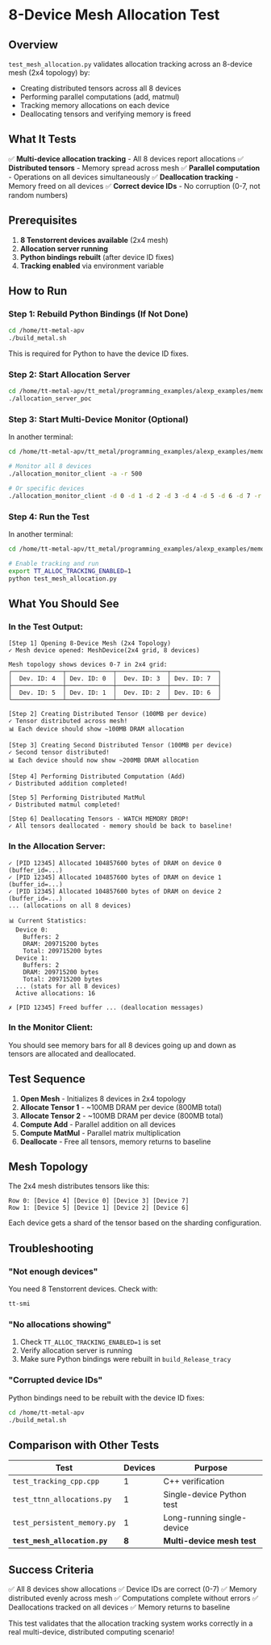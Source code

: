 # 8-Device Mesh Allocation Test

## Overview

`test_mesh_allocation.py` validates allocation tracking across an 8-device mesh (2x4 topology) by:
- Creating distributed tensors across all 8 devices
- Performing parallel computations (add, matmul)
- Tracking memory allocations on each device
- Deallocating tensors and verifying memory is freed

## What It Tests

✅ **Multi-device allocation tracking** - All 8 devices report allocations
✅ **Distributed tensors** - Memory spread across mesh
✅ **Parallel computation** - Operations on all devices simultaneously
✅ **Deallocation tracking** - Memory freed on all devices
✅ **Correct device IDs** - No corruption (0-7, not random numbers)

## Prerequisites

1. **8 Tenstorrent devices available** (2x4 mesh)
2. **Allocation server running**
3. **Python bindings rebuilt** (after device ID fixes)
4. **Tracking enabled** via environment variable

## How to Run

### Step 1: Rebuild Python Bindings (If Not Done)

```bash
cd /home/tt-metal-apv
./build_metal.sh
```

This is required for Python to have the device ID fixes.

### Step 2: Start Allocation Server

```bash
cd /home/tt-metal-apv/tt_metal/programming_examples/alexp_examples/memory_utilization_monitor
./allocation_server_poc
```

### Step 3: Start Multi-Device Monitor (Optional)

In another terminal:
```bash
cd /home/tt-metal-apv/tt_metal/programming_examples/alexp_examples/memory_utilization_monitor

# Monitor all 8 devices
./allocation_monitor_client -a -r 500

# Or specific devices
./allocation_monitor_client -d 0 -d 1 -d 2 -d 3 -d 4 -d 5 -d 6 -d 7 -r 500
```

### Step 4: Run the Test

In another terminal:
```bash
cd /home/tt-metal-apv/tt_metal/programming_examples/alexp_examples/memory_utilization_monitor

# Enable tracking and run
export TT_ALLOC_TRACKING_ENABLED=1
python test_mesh_allocation.py
```

## What You Should See

### In the Test Output:
```
[Step 1] Opening 8-Device Mesh (2x4 Topology)
✓ Mesh device opened: MeshDevice(2x4 grid, 8 devices)

Mesh topology shows devices 0-7 in 2x4 grid:
┌──────────────┬─────────────┬──────────────┬─────────────┐
│  Dev. ID: 4  │ Dev. ID: 0  │  Dev. ID: 3  │ Dev. ID: 7  │
├──────────────┼─────────────┼──────────────┼─────────────┤
│  Dev. ID: 5  │ Dev. ID: 1  │  Dev. ID: 2  │ Dev. ID: 6  │
└──────────────┴─────────────┴──────────────┴─────────────┘

[Step 2] Creating Distributed Tensor (100MB per device)
✓ Tensor distributed across mesh!
📊 Each device should show ~100MB DRAM allocation

[Step 3] Creating Second Distributed Tensor (100MB per device)
✓ Second tensor distributed!
📊 Each device should now show ~200MB DRAM allocation

[Step 4] Performing Distributed Computation (Add)
✓ Distributed addition completed!

[Step 5] Performing Distributed MatMul
✓ Distributed matmul completed!

[Step 6] Deallocating Tensors - WATCH MEMORY DROP!
✓ All tensors deallocated - memory should be back to baseline!
```

### In the Allocation Server:
```
✓ [PID 12345] Allocated 104857600 bytes of DRAM on device 0 (buffer_id=...)
✓ [PID 12345] Allocated 104857600 bytes of DRAM on device 1 (buffer_id=...)
✓ [PID 12345] Allocated 104857600 bytes of DRAM on device 2 (buffer_id=...)
... (allocations on all 8 devices)

📊 Current Statistics:
  Device 0:
    Buffers: 2
    DRAM: 209715200 bytes
    Total: 209715200 bytes
  Device 1:
    Buffers: 2
    DRAM: 209715200 bytes
    Total: 209715200 bytes
  ... (stats for all 8 devices)
  Active allocations: 16

✗ [PID 12345] Freed buffer ... (deallocation messages)
```

### In the Monitor Client:
You should see memory bars for all 8 devices going up and down as tensors are allocated and deallocated.

## Test Sequence

1. **Open Mesh** - Initializes 8 devices in 2x4 topology
2. **Allocate Tensor 1** - ~100MB DRAM per device (800MB total)
3. **Allocate Tensor 2** - ~100MB DRAM per device (800MB total)
4. **Compute Add** - Parallel addition on all devices
5. **Compute MatMul** - Parallel matrix multiplication
6. **Deallocate** - Free all tensors, memory returns to baseline

## Mesh Topology

The 2x4 mesh distributes tensors like this:

```
Row 0: [Device 4] [Device 0] [Device 3] [Device 7]
Row 1: [Device 5] [Device 1] [Device 2] [Device 6]
```

Each device gets a shard of the tensor based on the sharding configuration.

## Troubleshooting

### "Not enough devices"
You need 8 Tenstorrent devices. Check with:
```bash
tt-smi
```

### "No allocations showing"
1. Check `TT_ALLOC_TRACKING_ENABLED=1` is set
2. Verify allocation server is running
3. Make sure Python bindings were rebuilt in `build_Release_tracy`

### "Corrupted device IDs"
Python bindings need to be rebuilt with the device ID fixes:
```bash
cd /home/tt-metal-apv
./build_metal.sh
```

## Comparison with Other Tests

| Test | Devices | Purpose |
|------|---------|---------|
| `test_tracking_cpp.cpp` | 1 | C++ verification |
| `test_ttnn_allocations.py` | 1 | Single-device Python test |
| `test_persistent_memory.py` | 1 | Long-running single-device |
| **`test_mesh_allocation.py`** | **8** | **Multi-device mesh test** |

## Success Criteria

✅ All 8 devices show allocations
✅ Device IDs are correct (0-7)
✅ Memory distributed evenly across mesh
✅ Computations complete without errors
✅ Deallocations tracked on all devices
✅ Memory returns to baseline

This test validates that the allocation tracking system works correctly in a real multi-device, distributed computing scenario!
